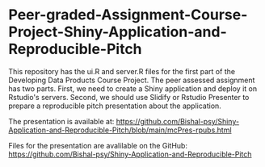 # Peer-graded-Assignment-Course-Project-Shiny-Application-and-Reproducible-Pitch


This repository has the ui.R and server.R files for the first part of the Developing
Data Products Course Project. The peer assessed assignment has two parts.
First, we need to create a Shiny application and deploy it on Rstudio's
servers. Second, we should use Slidify or Rstudio Presenter to prepare a
reproducible pitch presentation about the application.


The presentation is available at: https://github.com/Bishal-psy/Shiny-Application-and-Reproducible-Pitch/blob/main/mcPres-rpubs.html

Files for the presentation are avalilable on the GitHub: https://github.com/Bishal-psy/Shiny-Application-and-Reproducible-Pitch
